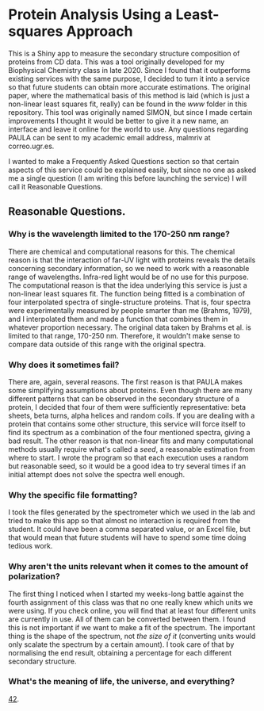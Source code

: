 # Protein Analysis Using a Least-squares Approach
This is a Shiny app to measure the secondary structure composition of proteins from CD data. This was a tool originally developed for my Biophysical Chemistry class in late 2020. Since I found that it outperforms existing services with the same purpose, I decided to turn it into a service so that future students can obtain more accurate estimations. The original paper, where the mathematical basis of this method is laid (which is just a non-linear least squares fit, really) can be found in the *www* folder in this repository. This tool was originally named SIMON, but since I made certain improvements I thought it would be better to give it a new name, an interface and leave it online for the world to use. Any questions regarding PAULA can be sent to my academic email address, malmriv at correo.ugr.es.

I wanted to make a Frequently Asked Questions section so that certain aspects of this service could be explained easily, but since no one as asked me a single question (I am writing this before launching the service) I will call it Reasonable Questions.

## **Reasonable Questions.**
### Why is the wavelength limited to the 170-250 nm range?
There are chemical and computational reasons for this. The chemical reason is that the interaction of far-UV light with proteins reveals the details concerning secondary information, so we need to work with a reasonable range of wavelengths. Infra-red light would be of no use for this purpose. The computational reason is that the idea underlying this service is just a non-linear least squares fit. The function being fitted is a combination of four interpolated spectra of single-structure proteins. That is, four spectra were experimentally measured by people smarter than me (Brahms, 1979), and I interpolated them and made a function that combines them in whatever proportion necessary. The original data taken by Brahms et al. is limited to that range, 170-250 nm. Therefore, it wouldn't make sense to compare data outside of this range with the original spectra.

### Why does it sometimes fail?
There are, again, several reasons. The first reason is that PAULA makes some simplifying assumptions about proteins. Even though there are many different patterns that can be observed in the secondary structure of a protein, I decided that four of them were sufficiently representative: beta sheets, beta turns, alpha helices and random coils. If you are dealing with a protein that contains some other structure, this service will force itself to find its spectrum as a combination of the four mentioned spectra, giving a bad result. The other reason is that non-linear fits and many computational methods usually require what's called a *seed*, a reasonable estimation from where to start. I wrote the program so that each execution uses a random but reasonable seed, so it would be a good idea to try several times if an initial attempt does not solve the spectra well enough. 

### Why the specific file formatting?
I took the files generated by the spectrometer which we used in the lab and tried to make this app so that almost no interaction is required from the student. It could have been a comma separated value, or an Excel file, but that would mean that future students will have to spend some time doing tedious work.

### Why aren't the units relevant when it comes to the amount of polarization?
The first thing I noticed when I started my weeks-long battle against the fourth assignment of this class was that no one really knew which units we were using. If you check online, you will find that at least four different units are currently in use. All of them can be converted between them. I found this is not important if we want to make a fit of the spectrum. The important thing is the shape of the spectrum, not *the size of it* (converting units would only scalate the spectrum by a certain amount). I took care of that by normalising the end result, obtaining a percentage for each different secondary structure.

### What's the meaning of life, the universe, and everything?
[42](https://en.wikipedia.org/wiki/Phrases_from_The_Hitchhiker%27s_Guide_to_the_Galaxy#The_Answer_to_the_Ultimate_Question_of_Life,_the_Universe,_and_Everything_is_42).	
